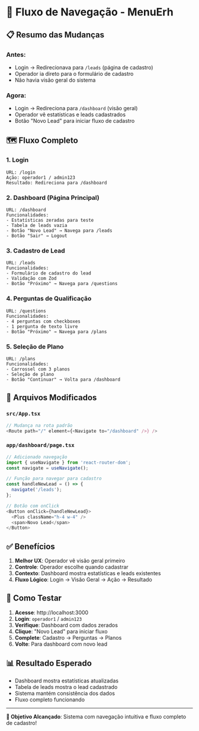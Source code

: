 # 🔄 Fluxo de Navegação - MenuErh

## 📋 Resumo das Mudanças

### **Antes:**
- Login → Redirecionava para `/leads` (página de cadastro)
- Operador ia direto para o formulário de cadastro
- Não havia visão geral do sistema

### **Agora:**
- Login → Redireciona para `/dashboard` (visão geral)
- Operador vê estatísticas e leads cadastrados
- Botão "Novo Lead" para iniciar fluxo de cadastro

## 🗺️ Fluxo Completo

### **1. Login**
```
URL: /login
Ação: operador1 / admin123
Resultado: Redireciona para /dashboard
```

### **2. Dashboard (Página Principal)**
```
URL: /dashboard
Funcionalidades:
- Estatísticas zeradas para teste
- Tabela de leads vazia
- Botão "Novo Lead" → Navega para /leads
- Botão "Sair" → Logout
```

### **3. Cadastro de Lead**
```
URL: /leads
Funcionalidades:
- Formulário de cadastro do lead
- Validação com Zod
- Botão "Próximo" → Navega para /questions
```

### **4. Perguntas de Qualificação**
```
URL: /questions
Funcionalidades:
- 4 perguntas com checkboxes
- 1 pergunta de texto livre
- Botão "Próximo" → Navega para /plans
```

### **5. Seleção de Plano**
```
URL: /plans
Funcionalidades:
- Carrossel com 3 planos
- Seleção de plano
- Botão "Continuar" → Volta para /dashboard
```

## 🔧 Arquivos Modificados

### **`src/App.tsx`**
```typescript
// Mudança na rota padrão
<Route path="/" element={<Navigate to="/dashboard" />} />
```

### **`app/dashboard/page.tsx`**
```typescript
// Adicionado navegação
import { useNavigate } from 'react-router-dom';
const navigate = useNavigate();

// Função para navegar para cadastro
const handleNewLead = () => {
  navigate('/leads');
};

// Botão com onClick
<Button onClick={handleNewLead}>
  <Plus className="h-4 w-4" />
  <span>Novo Lead</span>
</Button>
```

## ✅ Benefícios

1. **Melhor UX**: Operador vê visão geral primeiro
2. **Controle**: Operador escolhe quando cadastrar
3. **Contexto**: Dashboard mostra estatísticas e leads existentes
4. **Fluxo Lógico**: Login → Visão Geral → Ação → Resultado

## 🧪 Como Testar

1. **Acesse**: http://localhost:3000
2. **Login**: `operador1` / `admin123`
3. **Verifique**: Dashboard com dados zerados
4. **Clique**: "Novo Lead" para iniciar fluxo
5. **Complete**: Cadastro → Perguntas → Planos
6. **Volte**: Para dashboard com novo lead

## 📊 Resultado Esperado

- Dashboard mostra estatísticas atualizadas
- Tabela de leads mostra o lead cadastrado
- Sistema mantém consistência dos dados
- Fluxo completo funcionando

---

**🎯 Objetivo Alcançado**: Sistema com navegação intuitiva e fluxo completo de cadastro! 